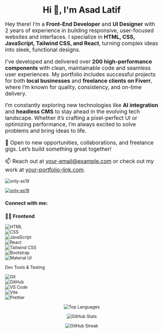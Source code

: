 <h1 align="center">Hi 👋, I'm Asad Latif</h1>
<p align="start" style="font-size: 1.1rem;">
  Hey there! I’m a <strong>Front-End Developer</strong> and <strong>UI Designer</strong> with 2 years of experience in building responsive, user-focused websites and interfaces. I specialize in <strong>HTML, CSS, JavaScript, Tailwind CSS, and React</strong>, turning complex ideas into sleek, functional designs.
</p>

<p align="start" style="font-size: 1.1rem;">
  I've developed and delivered over <strong>200 high-performance components</strong> with clean, maintainable code and seamless user experiences. My portfolio includes successful projects for both <strong>local businesses</strong> and <strong>freelance clients on Fiverr</strong>, where I’m known for quality, consistency, and on-time delivery.
</p>

<p align="start" style="font-size: 1.1rem;">
  I’m constantly exploring new technologies like <strong>AI integration</strong> and <strong>headless CMS</strong> to stay ahead in the evolving tech landscape. Whether it’s crafting a pixel-perfect UI or optimizing performance, I’m always excited to solve problems and bring ideas to life.
</p>

<p align="start" style="font-size: 1.1rem;">
  🚀 Open to new opportunities, collaborations, and freelance gigs. Let’s build something great together!
</p>

<p align="start" style="font-size: 1.1rem;">
  📫 Reach out at <a href="mailto:your-email@example.com">your-email@example.com</a> or check out my work at <a href="https://your-portfolio-link.com" target="_blank">your-portfolio-link.com</a>.
</p>

<p align="left"> <img src="https://komarev.com/ghpvc/?username=only-as19&label=Profile%20views&color=0e75b6&style=flat" alt="only-as19" /> </p>

<p align="left"> <a href="https://github.com/ryo-ma/github-profile-trophy"><img src="https://github-profile-trophy.vercel.app/?username=only-as19" alt="only-as19" /></a> </p>

<h3 align="left">Connect with me:</h3>
<p align="left">
</p>

### 🧑‍💻 Frontend  
<p align="start">
  <img alt="HTML" src="https://img.shields.io/badge/-HTML-E34F26?style=for-the-badge&logo=html5&logoColor=white" /> </br>
  <img alt="CSS" src="https://img.shields.io/badge/-CSS-1572B6?style=for-the-badge&logo=css3&logoColor=white" /></br>
  <img alt="JavaScript" src="https://img.shields.io/badge/-JavaScript-F7DF1E?style=for-the-badge&logo=javascript&logoColor=black" /></br>
  <img alt="React" src="https://img.shields.io/badge/-React-61DAFB?style=for-the-badge&logo=react&logoColor=black" /></br>
  <img alt="Tailwind CSS" src="https://img.shields.io/badge/-Tailwind%20CSS-38B2AC?style=for-the-badge&logo=tailwind-css&logoColor=white" /></br>
  <img alt="Bootstrap" src="https://img.shields.io/badge/-Bootstrap-563D7C?style=for-the-badge&logo=bootstrap&logoColor=white" /></br>
  <img alt="Material UI" src="https://img.shields.io/badge/-Material--UI-007FFF?style=for-the-badge&logo=mui&logoColor=white" /></br>
</p>

Dev Tools & Testing  
<p align="start">
  <img alt="Git" src="https://img.shields.io/badge/-Git-F05032?style=for-the-badge&logo=git&logoColor=white" /></br>
  <img alt="GitHub" src="https://img.shields.io/badge/-GitHub-181717?style=for-the-badge&logo=github&logoColor=white" /></br>
  <img alt="VS Code" src="https://img.shields.io/badge/-VS%20Code-007ACC?style=for-the-badge&logo=visual-studio-code&logoColor=white" /></br>
  <img alt="Vite" src="https://img.shields.io/badge/-Vite-646CFF?style=for-the-badge&logo=vite&logoColor=white" /></br>
  <img alt="Prettier" src="https://img.shields.io/badge/-Prettier-F7B93E?style=for-the-badge&logo=prettier&logoColor=black" /></br>
</p>
<p align="center">
  <img src="https://github-readme-stats.vercel.app/api/top-langs?username=only-as19&show_icons=true&locale=en&layout=compact" alt="Top Languages" />
</p>

<p align="center">
  <img src="https://github-readme-stats.vercel.app/api?username=only-as19&show_icons=true&locale=en" alt="GitHub Stats" />
</p>

<p align="center">
  <img src="https://github-readme-streak-stats.herokuapp.com/?user=only-as19" alt="GitHub Streak" />
</p>


